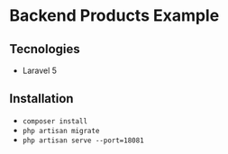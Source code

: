 # Backend Products Example

## Tecnologies

-   Laravel 5

## Installation

-   `composer install`
-   `php artisan migrate`
-   `php artisan serve --port=18081`
